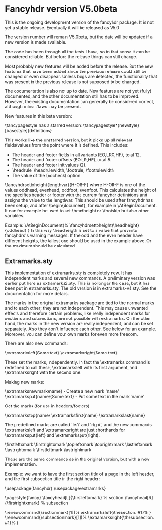 # Fancyhdr version V5.0beta

This is the ongoing development version of the fancyhdr package.
It is not yet a stable release. Eventually it will be released as V5.0

The version number will remain V5.0beta, but the date will be updated if a new
version is made available.

The code has been through all the tests I have, so in that sense it can be
considered reliable. But before the release things can still change.

Most probably new features will be added before the release. But the new
features that have been added since the previous release could still be changed
or even disappear. Unless bugs are detected, the functionality that was present
in the previous release is not supposed to be changed.

The documentation is also not up to date. New features are not yet (fully)
documented, and the other documentation still has to be improved. However, the
existing documentation can generally be considered correct, although minor
flaws may be present.

New features in this beta version:

\fancypagestyle has a starred version:
  \fancypagestyle*{newstyle}[basestyle]{definitions}
  
This works like the unstarred version, but it picks up all relevant
fields/values from the point where it is defined. This includes:
 - The header and footer fields in all variants (EO,LRC,HF), total 12.
 - The header and footer offsets (EO,LR,HF), total 8.
 - The header and footer init values (2).
 - \headrule, \headrulewidth, \footrule, \footrulewidth
 - The value of the [nocheck] option
 
 \fancyhdrsettoheight{lengthvar}{H-OR-F}
 where H-OR-F is one of the values oddhead, evenhead, oddfoot, evenfoot.
 This calculates the height of the specifies header or footer with the
 current fancyhdr definitions and assigns the value to the lengthvar.
 This should be used after fancyhdr has been setup, and after \begin{document},
 for example in \AtBeginDocument. It can for example be used to set \headheight
 or \footskip but also other variables.
 
 Example:
 \AtBeginDocument{%
  \fancyhdrsettoheight{\headheight}{oddhead}
}
In this way \headheigth is set to a value that prevents fancyhdrs's warning messages.
If the odd and the even header have different heights, the tallest one should
be used in the example above. Or the maximum should be calculated.

## Extramarks.sty

This implementation of extramarks.sty is completely new. It has independent marks and several new commands. A preliminary version was earlier put here as extramarks2.sty. This is no longer the case, but it has been put in extramarks.sty. The old version is in extramarks-v4.sty. See the documentation for more details.

The marks in the original extramarks package are tied to the normal marks
and to each other; they are not independent. This may cause unwanted effects
and therefore certain problems, like really independent marks for
sections and subsections, are not possible with extramarks.
On the other hand, the marks in the new version are really independent, and can
be set separately. Also they don't influence each other. See below for an example.
Moreover, you can define your own marks for even more freedom.

There are also new commands:

\extramarksleft{Some text}
\extramarksright{Some text}

These set the marks, independently. In fact the \extramarks command is redefined
to call these, \extramarksleft with its first argument, and \extramarksright
with the second one.

Making new marks:

\extramarksnewmark{name} - Create a new mark 'name'
\extramarksput{name}{Some text} - Put some text in the mark 'name'

Get the marks (for use in headers/footers)

\extramarkstop{name}
\extramarksfirst{name}
\extramarkslast{name}

The predefined marks are called 'left' and 'right', and the new commands
\extramarksleft and \extramarksright are just shorthands for
\extramarksput{left} and \extramarksput{right}.

\firstleftxmark
\firstrightxmark
\topleftxmark
\toprightxmark
\lastleftxmark
\lastrightxmark
\firstleftmark
\lastrightmark 

These are the same commands as in the original version, but with a new implementation.

Example: we want to have the first section title of a page in the left header,
and the first subsection title in the right header:

\usepackage{fancyhdr}
\usepackage{extramarks}

\pagestyle{fancy}
\fancyhead[L]{\firstleftxmark}  % section
\fancyhead[R]{\firstrightxmark}  % subsection

\renewcommand{\sectionmark}[1]{%
  \extramarksleft{\thesection. #1}%
}
\renewcommand{\subsectionmark}[1]{%
  \extramarksright{\thesubsection. #1}%
}

